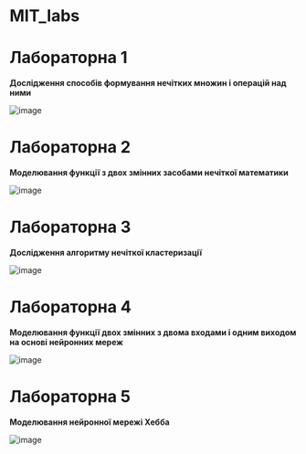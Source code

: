 # MIT_labs

# Лабораторна 1

**Дослідження способів формування нечітких множин і операцій над ними**

![image](https://github.com/zerorchik/MIT_labs/assets/103893849/8ecfaae9-bb63-44ed-a9f2-852176463719)

# Лабораторна 2

**Моделювання функції з двох змінних засобами нечіткої математики**

![image](https://github.com/zerorchik/MIT_labs/assets/103893849/07e7a770-c05f-486a-b36d-036dc2b27090)

# Лабораторна 3

**Дослідження алгоритму нечіткої кластеризації**

![image](https://github.com/zerorchik/MIT_labs/assets/103893849/f6ac1dcb-7d85-4687-b39a-9c47a56cce8e)

# Лабораторна 4

**Моделювання функції двох змінних з двома входами і одним виходом на основі нейронних мереж**

![image](https://github.com/zerorchik/MIT_labs/assets/103893849/09ad3d05-b9f2-4257-ae1f-a9a3fee50fb2)

# Лабораторна 5

**Моделювання нейронної мережі Хебба**

![image](https://github.com/zerorchik/MIT_labs/assets/103893849/aeb55f5e-60fc-4ecb-96b4-5998761ba801)
